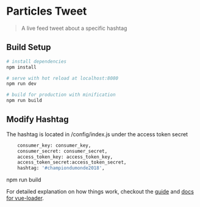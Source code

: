 # Particles Tweet 

> A live feed tweet about a specific hashtag

## Build Setup

``` bash
# install dependencies
npm install

# serve with hot reload at localhost:8080
npm run dev

# build for production with minification
npm run build
```

## Modify Hashtag

The hashtag is located in /config/index.js under the access token secret

``` bash
    consumer_key: consumer_key,
    consumer_secret: consumer_secret,
    access_token_key: access_token_key,
    access_token_secret:access_token_secret,
    hashtag: '#championdumonde2018',
```
npm run build

For detailed explanation on how things work, checkout the [guide](http://vuejs-templates.github.io/webpack/) and [docs for vue-loader](http://vuejs.github.io/vue-loader).
